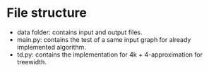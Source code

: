 # File structure

- data folder: contains input and output files.
- main.py: contains the test of a same input graph for already implemented algorithm.
- td.py: contains the implementation for 4k + 4-approximation for treewidth.
